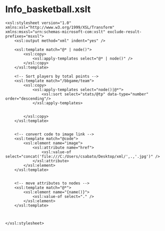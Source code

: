 # Info_basketball.xslt
<?xml version="1.0" encoding="utf-8"?>
    <xsl:stylesheet version="1.0" xmlns:xsl="http://www.w3.org/1999/XSL/Transform" xmlns:msxsl="urn:schemas-microsoft-com:xslt" exclude-result-prefixes="msxsl">
        <xsl:output method="xml" indent="yes" />

        <xsl:template match="@* | node()">
            <xsl:copy>
                <xsl:apply-templates select="@* | node()" />
            </xsl:copy>
        </xsl:template>

        <!-- Sort players by total points -->
        <xsl:template match="/bbgame/team">
            <xsl:copy>
                <xsl:apply-templates select="node()|@*">
                    <xsl:sort select="stats/@tp" data-type="number" order="descending"/>
                </xsl:apply-templates>
                
                
            </xsl:copy>
        </xsl:template>


        <!-- convert code to image link -->
        <xsl:template match="@code">
            <xsl:element name="image">
                <xsl:attribute name="href">
                    <xsl:value-of select="concat('file:///C:/Users/csabato/Desktop/xml/',.,'.jpg')" />
                </xsl:attribute>
            </xsl:element>
        </xsl:template>


        <!-- move attributes to nodes -->
        <xsl:template match="@*">
            <xsl:element name="{name()}">
                <xsl:value-of select="." />
            </xsl:element>
        </xsl:template>



    </xsl:stylesheet>
